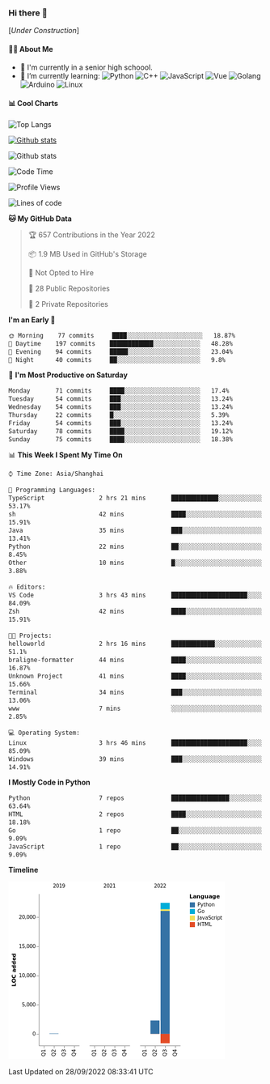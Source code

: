 ### Hi there 👋

\[*Under Construction*\]

<!--
**NoNormalCreeper/NoNormalCreeper** is a ✨ _special_ ✨ repository because its `README.md` (this file) appears on your GitHub profile.

Here are some ideas to get you started:

- 🔭 I’m currently working on ...
- 🌱 I’m currently learning ...
- 👯 I’m looking to collaborate on ...
- 🤔 I’m looking for help with ...
- 💬 Ask me about ...
- 📫 How to reach me: ...
- 😄 Pronouns: ...
- ⚡ Fun fact: ...
-->

#### 👩‍💻 About Me

- 🏫 I'm currently in a senior high schoool.
- 🌱 I’m currently learning: 
![Python](https://img.shields.io/badge/-Python-blue?style=flat-square&logo=Python&logoColor=fff)
![C++](https://img.shields.io/badge/-C%2B%2B-00599C?style=flat-square&logo=C%2B%2B&logoColor=fff)
![JavaScript](https://img.shields.io/badge/-JavaScript-ffca18?style=flat-square&logo=JavaScript&logoColor=fff)
![Vue](https://img.shields.io/badge/-Vue-4FC08D?style=flat-square&logo=Vue.js&logoColor=fff)
![Golang](https://img.shields.io/badge/-Go-007d9c?style=flat-square&logo=Go&logoColor=fff)
![Arduino](https://img.shields.io/badge/-Arduino-00979D?style=flat-square&logo=Arduino&logoColor=fff)
![Linux](https://img.shields.io/badge/-Linux-FCC624?style=flat-square&logo=Linux&logoColor=fff)

#### 📊 Cool Charts

![Top Langs](https://github-readme-stats.vercel.app/api/top-langs/?username=NoNormalCreeper&layout=compact)

[![Github stats](https://github-readme-stats.vercel.app/api?username=NoNormalCreeper&show_icons=true)](https://github.com/anuraghazra/github-readme-stats)

![Github stats](https://github-profile-trophy.vercel.app/?username=NoNormalCreeper)


<!--START_SECTION:waka-->
![Code Time](http://img.shields.io/badge/Code%20Time-114%20hrs%2010%20mins-blue)

![Profile Views](http://img.shields.io/badge/Profile%20Views-0-blue)

![Lines of code](https://img.shields.io/badge/From%20Hello%20World%20I%27ve%20Written-23%20Thousand%20lines%20of%20code-blue)

**🐱 My GitHub Data** 

> 🏆 657 Contributions in the Year 2022
 > 
> 📦 1.9 MB Used in GitHub's Storage 
 > 
> 🚫 Not Opted to Hire
 > 
> 📜 28 Public Repositories 
 > 
> 🔑 2 Private Repositories  
 > 
**I'm an Early 🐤** 

```text
🌞 Morning    77 commits     ████░░░░░░░░░░░░░░░░░░░░░   18.87% 
🌆 Daytime    197 commits    ████████████░░░░░░░░░░░░░   48.28% 
🌃 Evening    94 commits     █████░░░░░░░░░░░░░░░░░░░░   23.04% 
🌙 Night      40 commits     ██░░░░░░░░░░░░░░░░░░░░░░░   9.8%

```
📅 **I'm Most Productive on Saturday** 

```text
Monday       71 commits     ████░░░░░░░░░░░░░░░░░░░░░   17.4% 
Tuesday      54 commits     ███░░░░░░░░░░░░░░░░░░░░░░   13.24% 
Wednesday    54 commits     ███░░░░░░░░░░░░░░░░░░░░░░   13.24% 
Thursday     22 commits     █░░░░░░░░░░░░░░░░░░░░░░░░   5.39% 
Friday       54 commits     ███░░░░░░░░░░░░░░░░░░░░░░   13.24% 
Saturday     78 commits     ████░░░░░░░░░░░░░░░░░░░░░   19.12% 
Sunday       75 commits     ████░░░░░░░░░░░░░░░░░░░░░   18.38%

```


📊 **This Week I Spent My Time On** 

```text
⌚︎ Time Zone: Asia/Shanghai

💬 Programming Languages: 
TypeScript               2 hrs 21 mins       █████████████░░░░░░░░░░░░   53.17% 
sh                       42 mins             ████░░░░░░░░░░░░░░░░░░░░░   15.91% 
Java                     35 mins             ███░░░░░░░░░░░░░░░░░░░░░░   13.41% 
Python                   22 mins             ██░░░░░░░░░░░░░░░░░░░░░░░   8.45% 
Other                    10 mins             █░░░░░░░░░░░░░░░░░░░░░░░░   3.88%

🔥 Editors: 
VS Code                  3 hrs 43 mins       █████████████████████░░░░   84.09% 
Zsh                      42 mins             ████░░░░░░░░░░░░░░░░░░░░░   15.91%

🐱‍💻 Projects: 
helloworld               2 hrs 16 mins       ████████████░░░░░░░░░░░░░   51.1% 
braligne-formatter       44 mins             ████░░░░░░░░░░░░░░░░░░░░░   16.87% 
Unknown Project          41 mins             ████░░░░░░░░░░░░░░░░░░░░░   15.66% 
Terminal                 34 mins             ███░░░░░░░░░░░░░░░░░░░░░░   13.06% 
www                      7 mins              ░░░░░░░░░░░░░░░░░░░░░░░░░   2.85%

💻 Operating System: 
Linux                    3 hrs 46 mins       █████████████████████░░░░   85.09% 
Windows                  39 mins             ███░░░░░░░░░░░░░░░░░░░░░░   14.91%

```

**I Mostly Code in Python** 

```text
Python                   7 repos             ████████████████░░░░░░░░░   63.64% 
HTML                     2 repos             ████░░░░░░░░░░░░░░░░░░░░░   18.18% 
Go                       1 repo              ██░░░░░░░░░░░░░░░░░░░░░░░   9.09% 
JavaScript               1 repo              ██░░░░░░░░░░░░░░░░░░░░░░░   9.09%

```


**Timeline**

![Chart not found](https://raw.githubusercontent.com/NoNormalCreeper/NoNormalCreeper/main/charts/bar_graph.png) 


 Last Updated on 28/09/2022 08:33:41 UTC
<!--END_SECTION:waka-->

